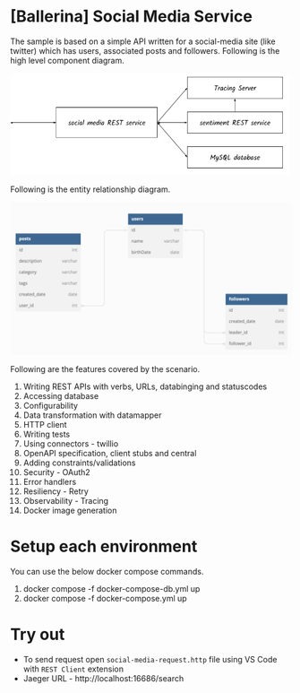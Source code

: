 # [Ballerina] Social Media Service

The sample is based on a simple API written for a social-media site (like twitter) which has users, associated posts and followers. Following is the high level component diagram.

<img src="diagram.png" alt="drawing" width='500'/>

Following is the entity relationship diagram.

<img src="er.png" alt="drawing" width='700'/>

Following are the features covered by the scenario.

1. Writing REST APIs with verbs, URLs, databinging and statuscodes
2. Accessing database
3. Configurability
4. Data transformation with datamapper
5. HTTP client
6. Writing tests
7. Using connectors - twillio
8. OpenAPI specification, client stubs and central
9. Adding constraints/validations
10. Security - OAuth2
11. Error handlers
12. Resiliency - Retry
13. Observability - Tracing
14. Docker image generation

# Setup each environment

You can use the below docker compose commands.
1. docker compose -f docker-compose-db.yml up
2. docker compose -f docker-compose.yml up

# Try out
- To send request open `social-media-request.http` file using VS Code with `REST Client` extension
- Jaeger URL - http://localhost:16686/search
